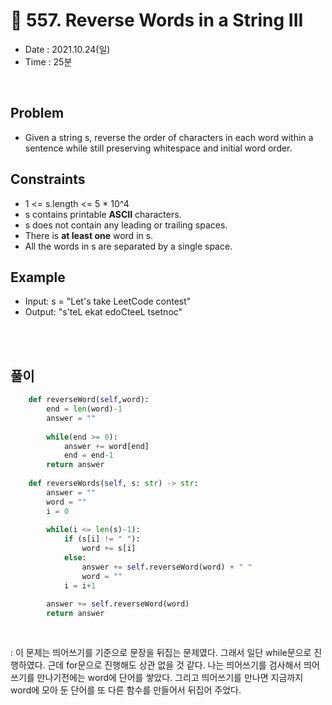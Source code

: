 #   🎃 557. Reverse Words in a String III
- Date : 2021.10.24(일)
- Time : 25분
<br>

## Problem

- Given a string s, reverse the order of characters in each word within a sentence while still preserving whitespace and initial word order.


 


## Constraints
- 1 <= s.length <= 5 * 10^4
- s contains printable **ASCII** characters.
- s does not contain any leading or trailing spaces.
- There is **at least one** word in s.
- All the words in s are separated by a single space.

## Example

- Input: s = "Let's take LeetCode contest"
- Output: "s'teL ekat edoCteeL tsetnoc"

<br><br>

## 풀이
```python
    def reverseWord(self,word):
        end = len(word)-1
        answer = ""
        
        while(end >= 0):
            answer += word[end]
            end = end-1
        return answer
    
    def reverseWords(self, s: str) -> str:
        answer = ""
        word = ""
        i = 0
        
        while(i <= len(s)-1):
            if (s[i] != " "):
                word += s[i]
            else:
                answer += self.reverseWord(word) + " "
                word = ""
            i = i+1
            
        answer += self.reverseWord(word)
        return answer
    
        
```
: 이 문제는 띄어쓰기를 기준으로 문장을 뒤집는 문제였다. 그래서 일단 while문으로 진행하였다. 근데 for문으로 진행해도 상관 없을 것 같다. 나는 띄어쓰기를 검사해서 띄어쓰기를 만나기전에는 word에 단어를 쌓았다. 그리고 띄어쓰기를 만나면 지금까지 word에 모아 둔 단어를 또 다른 함수를 만들어서 뒤집어 주었다. 